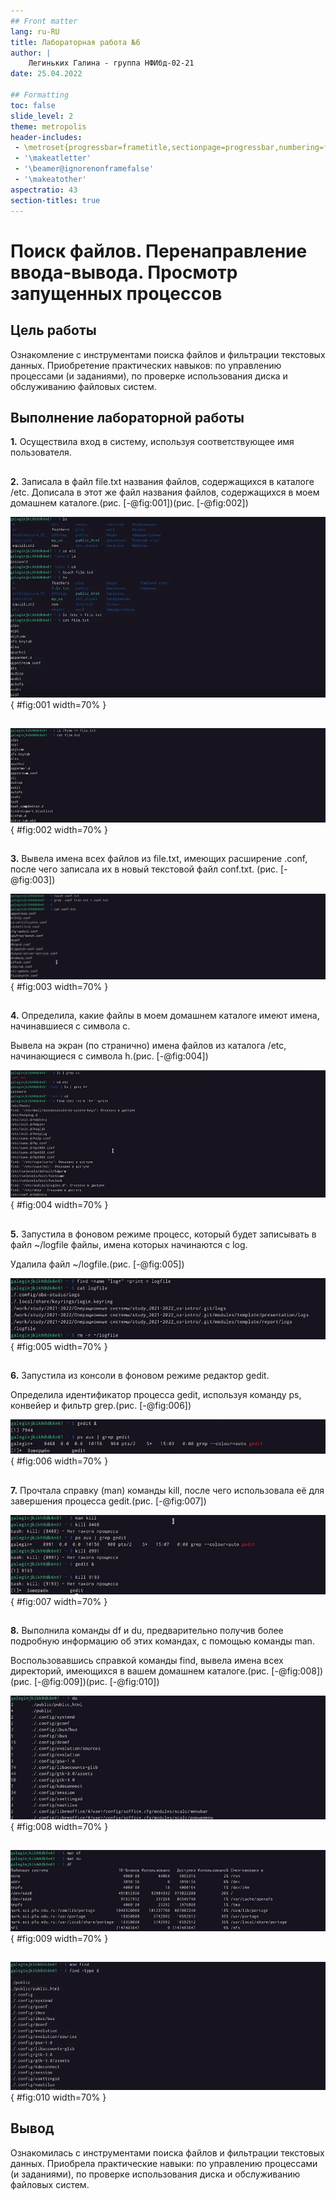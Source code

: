 ```yaml
---
## Front matter
lang: ru-RU
title: Лабораторная работа №6
author: |
    Легиньких Галина - группа НФИбд-02-21
date: 25.04.2022

## Formatting
toc: false
slide_level: 2
theme: metropolis
header-includes: 
 - \metroset{progressbar=frametitle,sectionpage=progressbar,numbering=fraction}
 - '\makeatletter'
 - '\beamer@ignorenonframefalse'
 - '\makeatother'
aspectratio: 43
section-titles: true
---
```

# Поиск файлов. Перенаправление ввода-вывода. Просмотр запущенных процессов

## Цель работы

Ознакомление с инструментами поиска файлов и фильтрации текстовых данных. Приобретение практических навыков: по управлению процессами (и заданиями), по проверке использования диска и обслуживанию файловых систем. 

## Выполнение лабораторной работы

**1.** Осуществила вход в систему, используя соответствующее имя пользователя.

##

**2.** Записала в файл file.txt названия файлов, содержащихся в каталоге /etc. Дописала в этот же файл названия файлов, содержащихся в моем домашнем каталоге.(рис. [-@fig:001])(рис. [-@fig:002])

![Запись в файл названия файлов, содержащихся в каталоге /etc](image/1.png){ #fig:001 width=70% }

## 

![Запись в файл названия файлов из домашнего каталога](image/2.png){ #fig:002 width=70% }

##

**3.** Вывела имена всех файлов из file.txt, имеющих расширение .conf, после чего
записала их в новый текстовой файл conf.txt. (рис. [-@fig:003])

![Файлы .conf](image/3.png){ #fig:003 width=70% }

##

**4.** Определила, какие файлы в моем домашнем каталоге имеют имена, начинавшиеся
с символа c. 

Вывела на экран (по странично) имена файлов из каталога /etc, начинающиеся
с символа h.(рис. [-@fig:004])

![Определение файлов](image/4.png){ #fig:004 width=70% }

##

**5.** Запустила в фоновом режиме процесс, который будет записывать в файл ~/logfile
файлы, имена которых начинаются с log.

Удалила файл ~/logfile.(рис. [-@fig:005])

![Запись в файл файлов. Удаление](image/5.png){ #fig:005 width=70% }

##

**6.** Запустила из консоли в фоновом режиме редактор gedit.

Определила идентификатор процесса gedit, используя команду ps, конвейер и фильтр
grep.(рис. [-@fig:006])

![gedit](image/6.png){ #fig:006 width=70% }

##

**7.** Прочтала справку (man) команды kill, после чего использовала её для завершения
процесса gedit.(рис. [-@fig:007])

![kill](image/7.png){ #fig:007 width=70% }

##

**8.** Выполнила команды df и du, предварительно получив более подробную информацию об этих командах, с помощью команды man. 

Воспользовавшись справкой команды find, вывела имена всех директорий, имеющихся в вашем домашнем каталоге.(рис. [-@fig:008])(рис. [-@fig:009])(рис. [-@fig:010])

![Команда du](image/8.png){ #fig:008 width=70% }

##

![Команда df](image/9.png){ #fig:009 width=70% }

##

![Команда find](image/10.png){ #fig:010 width=70% } 

## Вывод

Ознакомилась с инструментами поиска файлов и фильтрации текстовых данных. Приобрела практические навыки: по управлению процессами (и заданиями), по проверке использования диска и обслуживанию файловых систем.

